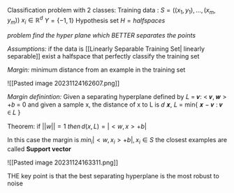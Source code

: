 Classification problem with 2 classes:
Training data :
$S = ((x_1,y_1),...,(x_m,y_m))$ 
$x_i \in \mathbb{R}^{d}$  $Y = \{-1,1\}$
Hypothesis set $H = halfspaces$


*problem find the hyper plane which BETTER separates the points*

 *Assumptions:* 
 if the data is [[Linearly Separable Training Set| linearly separable]]   exist a halfspace that perfectly classify the training set

*Margin:* minimum distance from an example in the training set 

![[Pasted image 20231124162607.png]]

*Margin definintion:*
Given a separating hyperplane defined by 𝐿 = 𝒗: < 𝒗, 𝒘 > +𝑏 = 0 and given a sample x, the distance of x to L is 𝑑 𝒙, 𝐿 = min{ 𝒙 − 𝒗 : 𝒗 ∈ 𝐿 }

Theorem:
if $||w||  = 1$ $then \, d(x,L) = |<w,x> +b|$

In this case the margin is $min_i{|<w,x_i> +b|}, x_i \in S$
the closest examples are called **Support vector**

![[Pasted image 20231124163311.png]]





THE key point is that the best separating hyperplane is the most robust to noise









 
 
